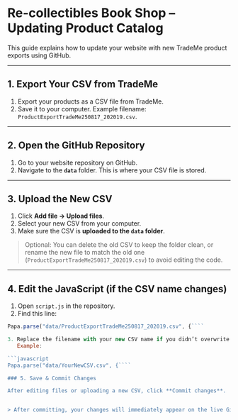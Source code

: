 # Re-collectibles Book Shop – Updating Product Catalog

This guide explains how to update your website with new TradeMe product exports using GitHub.  

---

## 1. Export Your CSV from TradeMe

1. Export your products as a CSV file from TradeMe.  
2. Save it to your computer. Example filename: `ProductExportTradeMe250817_202019.csv`.

---

## 2. Open the GitHub Repository

1. Go to your website repository on GitHub.  
2. Navigate to the **`data`** folder. This is where your CSV file is stored.

---

## 3. Upload the New CSV

1. Click **Add file → Upload files**.  
2. Select your new CSV from your computer.  
3. Make sure the CSV is **uploaded to the `data` folder**.  

> Optional: You can delete the old CSV to keep the folder clean, or rename the new file to match the old one (`ProductExportTradeMe250817_202019.csv`) to avoid editing the code.

---

## 4. Edit the JavaScript (if the CSV name changes)

1. Open `script.js` in the repository.  
2. Find this line:

```javascript
Papa.parse("data/ProductExportTradeMe250817_202019.csv", {````

3. Replace the filename with your new CSV name if you didn’t overwrite the old one.  
   Example:

```javascript
Papa.parse("data/YourNewCSV.csv", {````

### 5. Save & Commit Changes

After editing files or uploading a new CSV, click **Commit changes**.


> After committing, your changes will immediately appear on the live GitHub Pages site (after a few seconds).

